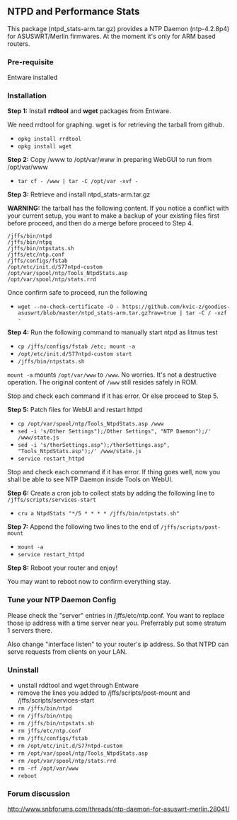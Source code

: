 ## NTPD and Performance Stats

This package (ntpd_stats-arm.tar.gz) provides a NTP Daemon (ntp-4.2.8p4) for ASUSWRT/Merlin firmwares. At the moment it's only for ARM based routers.

### Pre-requisite

Entware installed

### Installation

**Step 1:** Install **rrdtool** and **wget** packages from Entware. 

We need rrdtool for graphing. wget is for retrieving the tarball from github.

* `opkg install rrdtool`
* `opkg install wget`

**Step 2:** Copy /www to /opt/var/www in preparing WebGUI to run from /opt/var/www
* `tar cf - /www | tar -C /opt/var -xvf -`

**Step 3:** Retrieve and install ntpd_stats-arm.tar.gz 

**WARNING:** the tarball has the following content. If you notice a conflict with your current setup, you want to make a backup of your existing files first before proceed, and then do a merge before proceed to Step 4.
```
/jffs/bin/ntpd
/jffs/bin/ntpq
/jffs/bin/ntpstats.sh
/jffs/etc/ntp.conf
/jffs/configs/fstab
/opt/etc/init.d/S77ntpd-custom
/opt/var/spool/ntp/Tools_NtpdStats.asp
/opt/var/spool/ntp/stats.rrd
```
Once confirm safe to proceed, run the following

* `wget --no-check-certificate -O - https://github.com/kvic-z/goodies-asuswrt/blob/master/ntpd_stats-arm.tar.gz?raw=true | tar -C / -xzf -`

**Step 4:** Run the following command to manually start ntpd as litmus test

* `cp /jffs/configs/fstab /etc; mount -a`
* `/opt/etc/init.d/S77ntpd-custom start`
* `/jffs/bin/ntpstats.sh`

`mount -a` mounts `/opt/var/www` to `/www`. No worries. It's not a destructive operation. The original content of `/www` still resides safely in ROM.

Stop and check each command if it has error. Or else proceed to Step 5.

**Step 5:** Patch files for WebUI and restart httpd
* `cp /opt/var/spool/ntp/Tools_NtpdStats.asp /www`
* `sed -i 's/Other Settings");/Other Settings", "NTP Daemon");/' /www/state.js`
* `sed -i 's/therSettings.asp");/therSettings.asp", "Tools_NtpdStats.asp");/' /www/state.js`
* `service restart_httpd`

Stop and check each command if it has error. If thing goes well, now you shall be able to see NTP Daemon inside Tools on WebUI.

**Step 6:** Create a cron job to collect stats by adding the following line to `/jffs/scripts/services-start`

* `cru a NtpdStats "*/5 * * * * /jffs/bin/ntpstats.sh"`

**Step 7:** Append the following two lines to the end of `/jffs/scripts/post-mount`

* `mount -a`
* `service restart_httpd`

**Step 8:** Reboot your router and enjoy!

You may want to reboot now to confirm everything stay.

### Tune your NTP Daemon Config

Please check the "server" entries in /jffs/etc/ntp.conf. You want to replace those ip address with a time server near you. Preferrably put some stratum 1 servers there.

Also change "interface listen" to your router's ip address. So that NTPD can serve requests from clients on your LAN.

### Uninstall
* unstall rddtool and wget through Entware
* remove the lines you added to /jffs/scripts/post-mount and /jffs/scripts/services-start
* `rm /jffs/bin/ntpd`
* `rm /jffs/bin/ntpq`
* `rm /jffs/bin/ntpstats.sh`
* `rm jffs/etc/ntp.conf`
* `rm /jffs/configs/fstab`
* `rm /opt/etc/init.d/S77ntpd-custom`
* `rm /opt/var/spool/ntp/Tools_NtpdStats.asp`
* `rm /opt/var/spool/ntp/stats.rrd`
* `rm -rf /opt/var/www`
* `reboot`

### Forum discussion

http://www.snbforums.com/threads/ntp-daemon-for-asuswrt-merlin.28041/
